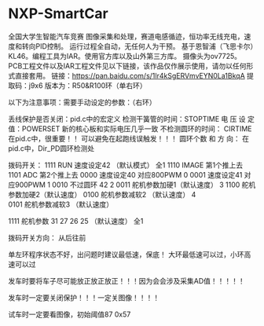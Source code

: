 # NXP-SmartCar
全国大学生智能汽车竞赛
图像采集和处理，赛道电感循迹，恒功率无线充电，速度和转向PID控制。
运行过程全自动，无任何人为干预。
基于恩智浦（飞思卡尔）KL46。编程工具为IAR。使用官方库以及山外第三方库。
摄像头为ov7725。
PCB工程文件以及IAR工程文件见以下链接，该作品仅作展示使用，请勿以任何形式直接套用。
链接：https://pan.baidu.com/s/1lr4kSgERVmvEYN0La1BkqA 
提取码：j9x6 
版本为：R50&R100环（单右环）






以下为注意事项：需要手动设定的参数：（右环）
 
丢线保护是否关闭：pid.c中的宏定义
检测干簧管的时间：STOPTIME
电   压   设   定 值：POWERSET      新的核心板和实际电压几乎一致
不检测圆环的时间： CIRTIME        在pid.c中，很重要！！    可以避免在起跑线误触发！！！
圆环个数 和 方 向： 在pid.c中，Dir_PD圆环检测处

拨码开关：
1111    RUN        速度设定42      （默认模式）                 全1
1110    IMAGE                                                               第1个推上去
1101    ADC				     第2个推上去
0000    速度设定40   对应800PWM                                   0
0001    速度设定41   对应900PWM                                   1
0010    不过圆环    42                                                      2
0011    舵机参数加硬1（默认速度）		      3
1100    舵机参数加硬2（默认速度）
0100    舵机参数减软2 （默认速度）		      4   
0101    舵机参数减软3 （默认速度）
	
1111    舵机参数 31 27  26  25 （默认速度）                     全1

拨码开关方向： 从后往前


单左环程序状态不好，出问题时建议最低速，保底！  大环最低速可以过，小环高速可以过

发车时要将车子尽可能放正放正放正！！！因为会会涉及采集AD值！！！！！

发车时一定要关闭保护！！！一定关图像！！！！

试车时一定要看图像，初始阈值87  0x57

